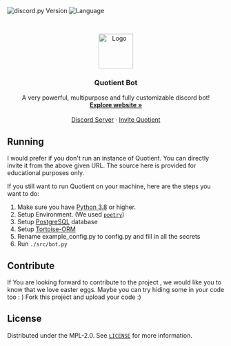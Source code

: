 ![discord.py Version](https://img.shields.io/badge/lib-discord.py%201.7.0-blue)
![Language](https://img.shields.io/badge/lang-Python%203.9-green)

<br />
<p align="center">
  <a href="https://quotientbot.xyz/">
    <img src="https://images-ext-2.discordapp.net/external/kyAZe_dSdtyWkGpY2gj3bQ5QmlZ2FXIGn1sMLu7E0ks/%3Fsize%3D1024/https/cdn.discordapp.com/avatars/746348747918934096/d6d9b5c3476078f542a56699bf5d391a.png?width=656&height=656" alt="Logo" width="80" height="80">
  </a>

  <h3 align="center">Quotient Bot</h3>

  <p align="center">
    A very powerful, multipurpose and fully customizable discord bot!
    <br />
    <a href="https://quotientbot.xyz/"><strong>Explore website »</strong></a>
    <br />
    <br />
    <a href="https://discord.gg/aBM5xz6">Discord Server</a>
    ·
    <a href="https://discord.com/oauth2/authorize?client_id=746348747918934096&permissions=21175985838&redirect_uri=https://discord.gg/aBM5xz6&response_type=code&scope=bot">Invite Quotient</a>
  </p>
</p>

## Running

I would prefer if you don't run an instance of Quotient. You can directly invite it from the above given URL. The source here is provided for educational purposes only.

If you still want to run Quotient on your machine, here are the steps you want to do:

1. Make sure you have [Python 3.8](https://www.python.org/) or higher.
2. Setup Environment. (We used [`poetry`](https://pypi.org/project/poetry/))
3. Setup [PostgreSQL](https://www.postgresql.org/) database
4. Setup [Tortoise-ORM](https://github.com/tortoise/tortoise-orm)
5. Rename example_config.py to config.py and fill in all the secrets
6. Run `./src/bot.py`

<!-- CONTRIBUTION -->

## Contribute

If You are looking forward to contribute to the project , we would like you to know that we love easter eggs.
Maybe you can try hiding some in your code too : )
Fork this project and upload your code :)

<!-- LICENSE -->

## License

Distributed under the MPL-2.0. See [`LICENSE`](https://github.com/quotientbot/Quotient-Bot/blob/main/LICENSE) for more information.

